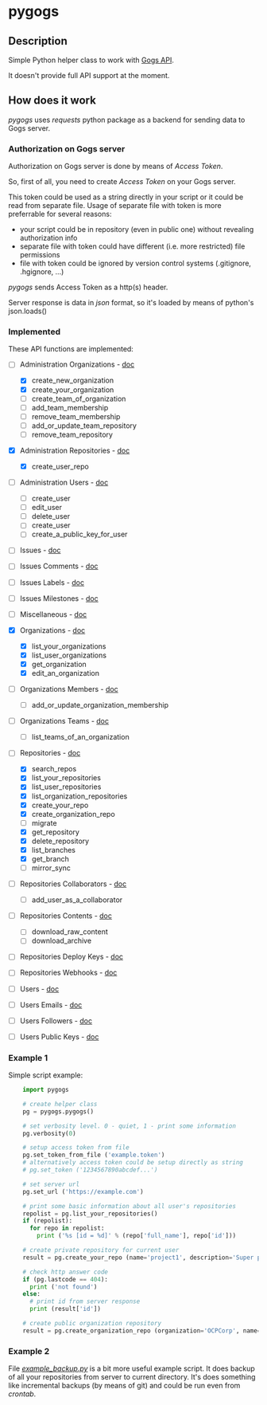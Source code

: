# pygogs

## Description

Simple Python helper class to work with [Gogs API](https://github.com/gogits/go-gogs-client/wiki).

It doesn't provide full API support at the moment.

## How does it work

*pygogs* uses *requests* python package as a backend for sending data to Gogs server.

### Authorization on Gogs server

Authorization on Gogs server is done by means of *Access Token*.

So, first of all, you need to create *Access Token* on your Gogs server.

This token could be used as a string directly in your script or it could be read
from separate file.
Usage of separate file with token is more preferrable for several reasons:

* your script could be in repository (even in public one) without revealing authorization info
* separate file with token could have different (i.e. more restricted) file permissions
* file with token could be ignored by version control systems (.gitignore, .hgignore, ...)

*pygogs* sends Access Token as a http(s) header.

Server response is data in *json* format, so it's loaded by means of python's json.loads()

### Implemented

These API functions are implemented:

- [ ] Administration Organizations - [doc](https://github.com/gogits/go-gogs-client/wiki/Administration-Organizations#create-team-of-an-organization)
    - [x] create_new_organization
    - [x] create_your_organization
    - [ ] create_team_of_organization
    - [ ] add_team_membership
    - [ ] remove_team_membership
    - [ ] add_or_update_team_repository
    - [ ] remove_team_repository
- [x] Administration Repositories - [doc](https://github.com/gogits/go-gogs-client/wiki/Administration-Repositories)
    - [x] create_user_repo
- [ ] Administration Users - [doc](https://github.com/gogits/go-gogs-client/wiki/Administration-Users)
    - [ ] create_user
    - [ ] edit_user
    - [ ] delete_user
    - [ ] create_user
    - [ ] create_a_public_key_for_user
- [ ] Issues - [doc](https://github.com/gogits/go-gogs-client/wiki/Issues)
- [ ] Issues Comments - [doc](https://github.com/gogits/go-gogs-client/wiki/Issues-Comments)
- [ ] Issues Labels - [doc](https://github.com/gogits/go-gogs-client/wiki/Issues-Labels)
- [ ] Issues Milestones - [doc](https://github.com/gogits/go-gogs-client/wiki/Issues-Milestones)
- [ ] Miscellaneous - [doc](https://github.com/gogits/go-gogs-client/wiki/Miscellaneous)
- [x] Organizations - [doc](https://github.com/gogits/go-gogs-client/wiki/Organizations)
    - [x] list_your_organizations
    - [x] list_user_organizations
    - [x] get_organization
    - [x] edit_an_organization
- [ ] Organizations Members - [doc](https://github.com/gogits/go-gogs-client/wiki/Organizations-Members)
    - [ ] add_or_update_organization_membership
- [ ] Organizations Teams - [doc](https://github.com/gogits/go-gogs-client/wiki/Organizations-Teams)
    - [ ] list_teams_of_an_organization
- [ ] Repositories - [doc](https://github.com/gogits/go-gogs-client/wiki/Repositories)
    - [x] search_repos
    - [x] list_your_repositories
    - [x] list_user_repositories
    - [x] list_organization_repositories
    - [x] create_your_repo
    - [x] create_organization_repo
    - [ ] migrate
    - [x] get_repository
    - [x] delete_repository
    - [x] list_branches
    - [x] get_branch
    - [ ] mirror_sync
- [ ] Repositories Collaborators - [doc](https://github.com/gogits/go-gogs-client/wiki/Repositories-Collaborators)
    - [ ] add_user_as_a_collaborator
- [ ] Repositories Contents - [doc](https://github.com/gogits/go-gogs-client/wiki/Repositories-Contents)
    - [ ] download_raw_content
    - [ ] download_archive
- [ ] Repositories Deploy Keys - [doc](https://github.com/gogits/go-gogs-client/wiki/Repositories-Deploy-Keys)
- [ ] Repositories Webhooks - [doc](https://github.com/gogits/go-gogs-client/wiki/Repositories-Webhooks)
- [ ] Users - [doc](https://github.com/gogits/go-gogs-client/wiki/Users)
- [ ] Users Emails - [doc](https://github.com/gogits/go-gogs-client/wiki/Users-Emails)
- [ ] Users Followers - [doc](https://github.com/gogits/go-gogs-client/wiki/Users-Followers)
- [ ] Users Public Keys - [doc](https://github.com/gogits/go-gogs-client/wiki/Users-Public-Keys)


### Example 1

Simple script example:

```python
    import pygogs

    # create helper class
    pg = pygogs.pygogs()

    # set verbosity level. 0 - quiet, 1 - print some information
    pg.verbosity(0)

    # setup access token from file
    pg.set_token_from_file ('example.token')
    # alternatively access token could be setup directly as string
    # pg.set_token ('1234567890abcdef...')

    # set server url
    pg.set_url ('https://example.com')

    # print some basic information about all user's repositories
    repolist = pg.list_your_repositories()
    if (repolist):
      for repo in repolist:
        print ('%s [id = %d]' % (repo['full_name'], repo['id']))

    # create private repository for current user
    result = pg.create_your_repo (name='project1', description='Super project for current user', private=True)

    # check http answer code
    if (pg.lastcode == 404):
      print ('not found')
    else:
      # print id from server response
      print (result['id'])

    # create public organization repository
    result = pg.create_organization_repo (organization='OCPCorp', name='project2', description='Mega Ultra Super project')
```

### Example 2

File [*example_backup.py*](example_backup.py) is a bit more useful example script.
It does backup of all your repositories from server to current directory.
It's does something like incremental backups (by means of git) and could be run even from *crontab*.
